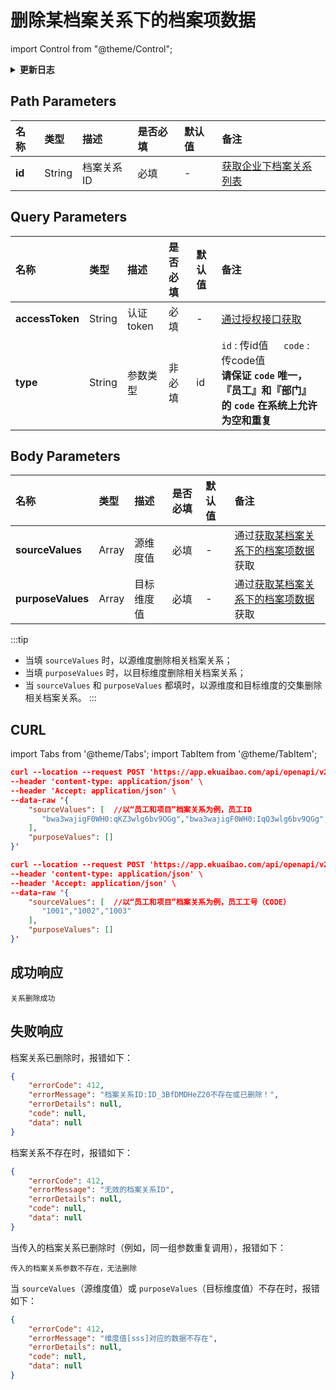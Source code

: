# 删除某档案关系下的档案项数据

import Control from "@theme/Control";

<Control
method="POST"
url="/api/openapi/v2.1/recordLink/del/$`id`"
/>

<details>
  <summary><b>更新日志</b></summary>
  <div>

  [**1.4.0**](/docs/open-api/notice/update-log#140) &emsp; -> 🐞 更新了校验逻辑，档案关系类型共六种，全都做参数校验，若传入已删除参数则报错<br/>
  &emsp; &emsp; &emsp; &emsp; &emsp; &emsp; ● **未激活/已移除** 员工，不能进行任何档案关系数据操作。<br/>
  &emsp; &emsp; &emsp; &emsp; &emsp; &emsp; ● body参数里传多个值时，校验参数任意一个不存在则报错。<br/>
  &emsp; &emsp; &emsp; -> 🐞 无效果的删除返回信息提示。<br/>
  [**1.3.0**](/docs/open-api/notice/update-log#130) &emsp; -> 🆕 新增 `type` 类型参数，支持 `id` 或 `code` 传参。<br/>
  [**0.7.132**](/docs/open-api/notice/update-log#07132) -> 🆕 新增了支持两种维度取交集删除。<br/>

  </div>
</details>

## Path Parameters

| 名称 | 类型 | 描述 | 是否必填 | 默认值 | 备注 |
| :--- | :--- | :--- | :--- |:--- | :--- |
| **id** | String | 档案关系ID | 必填 | - | [获取企业下档案关系列表](/docs/open-api/recordLink/get-dimension-relation) | 

## Query Parameters

| 名称 | 类型 | 描述 | 是否必填 | 默认值 | 备注 |
| :--- | :--- | :--- | :--- |:--- | :--- |
| **accessToken** | String | 认证token | 必填 | - | [通过授权接口获取](/docs/open-api/getting-started/auth) |
| **type**        | String | 参数类型   | 非必填 | id | `id` : 传id值 &emsp; `code` : 传code值<br/>**请保证 `code` 唯一，『员工』和『部门』的 `code` 在系统上允许为空和重复** |

## Body Parameters

| 名称 | 类型 | 描述 | 是否必填 | 默认值 | 备注 |
| :--- | :--- | :--- | :--- |:--- | :--- |
| **sourceValues**  | Array | 源维度值   | 必填 | - | 通过[获取某档案关系下的档案项数据](/docs/open-api/recordLink/get-dimension-relation-items)获取 |
| **purposeValues** | Array | 目标维度值 | 必填 | - | 通过[获取某档案关系下的档案项数据](/docs/open-api/recordLink/get-dimension-relation-items)获取 |

:::tip
- 当填 `sourceValues` 时，以源维度删除相关档案关系；
- 当填 `purposeValues` 时，以目标维度删除相关档案关系；
- 当 `sourceValues` 和 `purposeValues` 都填时，以源维度和目标维度的交集删除相关档案关系。
:::

## CURL
import Tabs from '@theme/Tabs';
import TabItem from '@theme/TabItem';

<Tabs>
<TabItem value="id" label="id" default>

```json
curl --location --request POST 'https://app.ekuaibao.com/api/openapi/v2.1/recordLink/del/$ID_3BFuV7KbVDw?accessToken=ID_3BJKZuv8iow:bwa3wajigF0WH0&type=id' \
--header 'content-type: application/json' \
--header 'Accept: application/json' \
--data-raw '{
    "sourceValues": [  //以“员工和项目”档案关系为例，员工ID
       "bwa3wajigF0WH0:qKZ3wlg6bv9OGg","bwa3wajigF0WH0:IqQ3wlg6bv9QGg","bwa3wajigF0WH0:aRx3BagJH20mdg"
    ],
    "purposeValues": []
}'
```
</TabItem>
<TabItem value="code" label="code">

```json
curl --location --request POST 'https://app.ekuaibao.com/api/openapi/v2.1/recordLink/del/$ID_3BFuV7KbVDw?accessToken=ID_3BJKZuv8iow:bwa3wajigF0WH0&type=code' \
--header 'content-type: application/json' \
--header 'Accept: application/json' \
--data-raw '{
    "sourceValues": [  //以“员工和项目”档案关系为例，员工工号（CODE）
       "1001","1002","1003"
    ],
    "purposeValues": []
}'
```
</TabItem>
</Tabs>

## 成功响应
```text
关系删除成功
```

## 失败响应
档案关系已删除时，报错如下：
```json
{
    "errorCode": 412,
    "errorMessage": "档案关系ID:ID_3BfDMDHeZ20不存在或已删除！",
    "errorDetails": null,
    "code": null,
    "data": null
}
```

档案关系不存在时，报错如下：
```json
{
    "errorCode": 412,
    "errorMessage": "无效的档案关系ID",
    "errorDetails": null,
    "code": null,
    "data": null
}
```

当传入的档案关系已删除时（例如，同一组参数重复调用），报错如下：
```text
传入的档案关系参数不存在，无法删除
```

当 `sourceValues`（源维度值）或 `purposeValues`（目标维度值）不存在时，报错如下：
```json
{
    "errorCode": 412,
    "errorMessage": "维度值[sss]对应的数据不存在",
    "errorDetails": null,
    "code": null,
    "data": null
}
```







